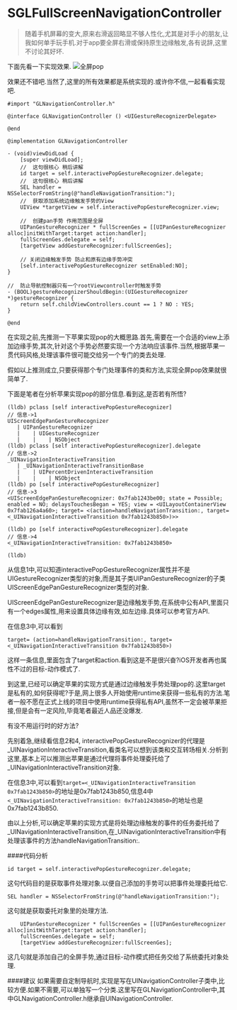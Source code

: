 # SGLFullScreenNavigationController

>随着手机屏幕的变大,原来右滑返回略显不够人性化,尤其是对手小的朋友,让我如何单手玩手机.对于app要全屏右滑或保持原生边缘触发,各有说辞,这里不讨论其好坏.

下面先看一下实现效果.
![全屏pop](http://upload-images.jianshu.io/upload_images/1523795-3f950db177173d33.gif?imageMogr2/auto-orient/strip)

效果还不错吧.当然了,这里的所有效果都是系统实现的.或许你不信,一起看看实现吧.

```object-c
#import "GLNavigationController.h"

@interface GLNavigationController () <UIGestureRecognizerDelegate>

@end

@implementation GLNavigationController 

- (void)viewDidLoad {
    [super viewDidLoad];
    //  这句很核心 稍后讲解
    id target = self.interactivePopGestureRecognizer.delegate;
    //  这句很核心 稍后讲解
    SEL handler = NSSelectorFromString(@"handleNavigationTransition:");
    //  获取添加系统边缘触发手势的View
    UIView *targetView = self.interactivePopGestureRecognizer.view;
    
    //  创建pan手势 作用范围是全屏
    UIPanGestureRecognizer * fullScreenGes = [[UIPanGestureRecognizer alloc]initWithTarget:target action:handler];
    fullScreenGes.delegate = self;
    [targetView addGestureRecognizer:fullScreenGes];
    
    // 关闭边缘触发手势 防止和原有边缘手势冲突
    [self.interactivePopGestureRecognizer setEnabled:NO];
}

//  防止导航控制器只有一个rootViewcontroller时触发手势
- (BOOL)gestureRecognizerShouldBegin:(UIGestureRecognizer *)gestureRecognizer {
    return self.childViewControllers.count == 1 ? NO : YES;
}

@end

```

在实现之前,先推测一下苹果实现pop的大概思路.首先,需要在一个合适的view上添加边缘手势,其次,针对这个手势必然要实现一个方法响应该事件.当然,根据苹果一贯代码风格,处理该事件很可能交给另一个专门的类去处理.

假如以上推测成立,只要获得那个专门处理事件的类和方法,实现全屏pop效果就很简单了.

下面是笔者在分析苹果实现pop的部分信息.看到这,是否若有所悟?
```object-c
(lldb) pclass [self interactivePopGestureRecognizer]
// 信息->1
UIScreenEdgePanGestureRecognizer
   | UIPanGestureRecognizer
   |    | UIGestureRecognizer
   |    |    | NSObject
(lldb) pclass [self interactivePopGestureRecognizer].delegate
// 信息->2
_UINavigationInteractiveTransition
   | _UINavigationInteractiveTransitionBase
   |    | UIPercentDrivenInteractiveTransition
   |    |    | NSObject
(lldb) po [self interactivePopGestureRecognizer]
// 信息->3
<UIScreenEdgePanGestureRecognizer: 0x7fab1243be00; state = Possible; enabled = NO; delaysTouchesBegan = YES; view = <UILayoutContainerView 0x7fab126a4a60>; target= <(action=handleNavigationTransition:, target=<_UINavigationInteractiveTransition 0x7fab1243b850>)>>

(lldb) po [self interactivePopGestureRecognizer].delegate
// 信息->4
<_UINavigationInteractiveTransition: 0x7fab1243b850>

(lldb) 
```

从信息1中,可以知道interactivePopGestureRecognizer属性并不是UIGestureRecognizer类型的对象,而是其子类UIPanGestureRecognizer的子类UIScreenEdgePanGestureRecognizer类型的对象.

UIScreenEdgePanGestureRecognizer是边缘触发手势,在系统中公有API,里面只有一个edges属性,用来设置具体边缘有效,如左边缘.具体可以参考官方API.

在信息3中,可以看到
```
target= (action=handleNavigationTransition:, target=<_UINavigationInteractiveTransition 0x7fab1243b850>)
```
这样一条信息,里面包含了target和action.看到这是不是很兴奋?iOS开发者再也属性不过的目标-动作模式了.

到这里,已经可以确定苹果的实现方式是通过边缘触发手势处理pop的.这里target是私有的,如何获得呢?于是,网上很多人开始使用runtime来获得一些私有的方法.笔者一般不愿在正式上线的项目中使用runtime获得私有API,虽然不一定会被苹果拒接,但是会有一定风险,毕竟笔者最近人品还没爆发.

有没不用运行时的好方法?

先别着急,继续看信息2和4, interactivePopGestureRecognizer的代理是_UINavigationInteractiveTransition,看类名可以想到该类和交互转场相关.分析到这里,基本上可以推测出苹果是通过代理将事件处理委托给了_UINavigationInteractiveTransition对象.

在信息3中,可以看到`target=<_UINavigationInteractiveTransition 0x7fab1243b850>`的地址是0x7fab1243b850,信息4中`<_UINavigationInteractiveTransition: 0x7fab1243b850>`的地址也是0x7fab1243b850.

由以上分析,可以确定苹果的实现方式是将处理边缘触发的事件的任务委托给了_UINavigationInteractiveTransition,在_UINavigationInteractiveTransition中有处理该事件的方法handleNavigationTransition:.

####代码分析

  ```object-c
id target = self.interactivePopGestureRecognizer.delegate;
```

这句代码目的是获取事件处理对象.以便自己添加的手势可以把事件处理委托给它.

```object-c
SEL handler = NSSelectorFromString(@"handleNavigationTransition:");
```
这句就是获取委托对象里的处理方法.

```object-c
    UIPanGestureRecognizer * fullScreenGes = [[UIPanGestureRecognizer alloc]initWithTarget:target action:handler];
    fullScreenGes.delegate = self;
    [targetView addGestureRecognizer:fullScreenGes];
```

这几句就是添加自己的全屏手势,通过目标-动作模式把任务交给了系统委托对象处理.

####建议
如果需要自定制导航时,实现是写在UINavigationController子类中,比较方便.如果不需要,可以单独写一个分类.这里写在GLNavigationController中,其中GLNavigationController.h继承自UINavigationController.
